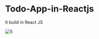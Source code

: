 # Todo-App-in-Reactjs
It build in React JS 

![5](https://user-images.githubusercontent.com/52570524/87220759-6ffa5e80-c384-11ea-8f16-830c0c7d7e9c.png)

